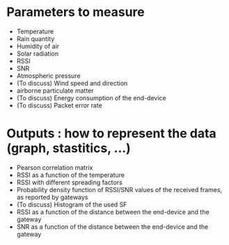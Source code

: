 # Parameters to measure

* Temperature
* Rain quantity
* Humidity of air
* Solar radiation
* RSSI
* SNR
* Atmospheric pressure
* (To discuss) Wind speed and direction
* airborne particulate matter
* (To discuss) Energy consumption of the end-device
* (To discuss) Packet error rate


# Outputs : how to represent the data (graph, stastitics, ...)

* Pearson correlation matrix
* RSSI as a function of the temperature
* RSSI with different spreading factors
* Probability density function of RSSI/SNR values of the received frames, as reported by gateways
* (To discuss) Histogram of the used SF 
* RSSI as a function of the distance between the end-device and the gateway
* SNR as a function of the distance between the end-device and the gateway

